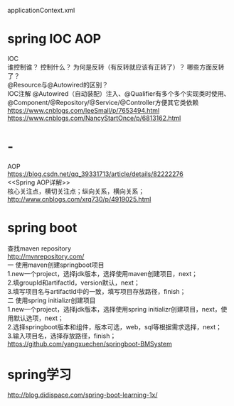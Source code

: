 applicationContext.xml
# spring IOC AOP
IOC<br/>
谁控制谁？
控制什么？
为何是反转（有反转就应该有正转了）？
哪些方面反转了？<br/>
@Resource与@Autowired的区别？<br/>
IOC注解 @Autowired（自动装配）注入、@Qualifier有多个多个实现类时使用、@Component/@Repository/@Service/@Controller方便其它类依赖<br/>
https://www.cnblogs.com/leeSmall/p/7653494.html<br/>
https://www.cnblogs.com/NancyStartOnce/p/6813162.html
# -
AOP<br/>
https://blog.csdn.net/qq_39331713/article/details/82222276<br/>
<<Spring AOP详解>><br/>
核心关注点，横切关注点；纵向关系，横向关系；
<br/>http://www.cnblogs.com/xrq730/p/4919025.html
# spring boot
查找maven repository<br/>
http://mvnrepository.com/<br/>
一 使用maven创建springboot项目<br/>
1.new一个project，选择jdk版本，选择使用maven创建项目，next；<br/>
2.填groupId和artifactId，version默认，next；<br/>
3.填写项目名与artifactId中的一致，填写项目存放路径，finish；<br/>
二 使用spring initializr创建项目<br/>
1.new一个project，选择jdk版本，选择使用spring initializr创建项目，next，使用默认选项，next；<br/>
2.选择springboot版本和组件，版本可选，web，sql等根据需求选择，next；<br/>
3.输入项目名，选择存放路径，finish；<br/>
https://github.com/yangxuechen/springboot-BMSystem

# spring学习
http://blog.didispace.com/spring-boot-learning-1x/
